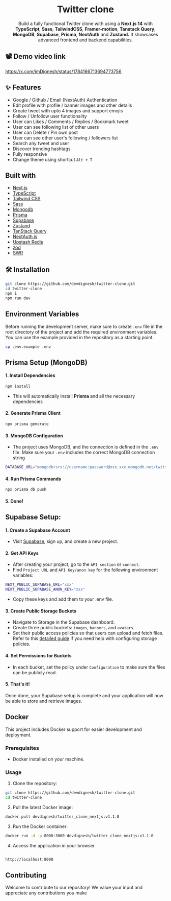 
<h1 align="center">Twitter clone</h3>
<p align="center">
Build a fully functional Twitter clone with using a <b>Next.js 14</b> with <b>TypeScript</b>, <b>Sass</b>, <b>TailwindCSS</b>, <b>Framer-motion</b>, <b>Tanstack Query</b>, <b>MongoDB</b>, <b>Supabase</b>, <b>Prisma</b>, <b>NextAuth</b> and <b>Zustand.</b> It showcases advanced frontend and backend capabilities.
</p>



## 📽 Demo video link 
https://x.com/imDignesh/status/1784166713694773756

## ✨ Features 

- Google / Github / Email (NextAuth) Authentication 
- Edit profile with profile / banner images and other details
- Create tweet with upto 4 images and support emojis
- Follow / Unfollow user functionality
- User can Likes / Comments / Replies / Bookmark tweet
- User can see following list of other users
- User can Delete / Pin own post 
- User can see other user's following / followers list 
- Search any tweet and user
- Discover trending hashtags
- Fully responsive
- Change theme using shortcut `Alt + T`

## Built with

- [Next.js](https://nextjs.org/)
- [TypeScript](https://www.typescriptlang.org/)
- [Tailwind CSS](https://tailwindcss.com/)
- [Sass](https://sass-lang.com/)
- [Mongodb](https://www.mongodb.com/atlas/database)
- [Prisma](https://www.prisma.io/)
- [Supabase](https://supabase.com/docs)
- [Zustand](https://zustand.surge.sh/)
- [TanStack Query](https://tanstack.com/query/latest)
- [NextAuth.js](https://next-auth.js.org/)
- [Upstash Redis](https://upstash.com/)
- [zod](https://github.com/colinhacks/zod)
- [SWR](https://swr.vercel.app/)



## 🛠️ Installation 

```bash
git clone https://github.com/devdignesh/twitter-clone.git
cd twitter-clone
npm i
npm run dev
```

## Environment Variables

Before running the development server, make sure to create `.env` file in the root directory of the project and add the required environment variables. You can use the example provided in the repository as a starting point.

```bash
cp .env.example .env
```

## Prisma Setup (MongoDB)

#### 1. Install Dependencies

```bash
npm install
```
- This will automatically install <b>Prisma</b> and all the necessary dependencies
#### 2. Generate Prisma Client

```bash
npx prisma generate
```
#### 3. MongoDB Configuration

- The project uses MongoDB, and the connection is defined in the `.env` file. Make sure your `.env` includes the correct MongoDB connection string
``` bash
DATABASE_URL="mongodb+srv://username:password@xxx.xxx.mongodb.net/twitter_clone"
```

#### 4. Run Prisma Commands

```bash
npx prisma db push
```

#### 5. Done!

## Supabase Setup:
#### 1. Create a Supabase Account

- Visit [Supabase](https://supabase.com/), sign up, and create a new project.
#### 2. Get API Keys

- After creating your project, go to the `API section` or `connect`.
- Find `Project URL` and `API Key/anon key` for the following environment variables:
 ```bash
NEXT_PUBLIC_SUPABASE_URL="xxx"
NEXT_PUBLIC_SUPABASE_ANON_KEY="xxx"
```
- Copy these keys and add them to your .env file.

#### 3. Create Public Storage Buckets

- Navigate to Storage in the Supabase dashboard.
- Create three public buckets: `images`, `banners`, and `avatars`.
- Set their public access policies so that users can upload and fetch files. Refer to this [detailed guide](https://blog.stackademic.com/upload-file-using-next-js-and-supabase-ad0af2360677) if you need help with configuring storage policies.

#### 4. Set Permissions for Buckets

- In each bucket, set the policy under `Configuration` to make sure the files can be publicly read.


#### 5. That's it!

Once done, your Supabase setup is complete and your application will now be able to store and retrieve images.

## Docker
This project includes Docker support for easier development and deployment.

### Prerequisites

- Docker installed on your machine.

### Usage
1. Clone the repository:
```bash
git clone https://github.com/devdignesh/twitter-clone.git
cd twitter-clone
```

2. Pull the latest Docker image:
```bash
docker pull devdignesh/twitter_clone_nextjs:v1.1.0
```

3. Run the Docker container:
```bash
docker run -d -p 8000:3000 devdignesh/twitter_clone_nextjs:v1.1.0
```
4. Access the application in your browser
```bash

http://localhost:8000

```

## Contributing
Welcome to contribute to our repository! We value your input and appreciate any contributions you make


 
